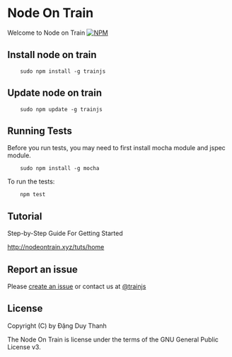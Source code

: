 # Node On Train
Welcome to Node on Train
[![NPM](https://nodei.co/npm/trainjs.png)](https://nodei.co/npm/trainjs/)

## Install node on train
```shell
	sudo npm install -g trainjs
```

## Update node on train
```shell
	sudo npm update -g trainjs
```

## Running Tests
Before you run tests, you may need to first install mocha module and jspec module.
```shell
	sudo npm install -g mocha
```
To run the tests:
```shell
	npm test
```

## Tutorial
Step-by-Step Guide For Getting Started

http://nodeontrain.xyz/tuts/home

## Report an issue
Please [create an issue](https://github.com/nodeontrain/trainjs/issues/new) or contact us at [@trainjs](https://twitter.com/trainjs)

## License
Copyright (C) by Đặng Duy Thanh

The Node On Train is license under the terms of the GNU General Public License v3.
